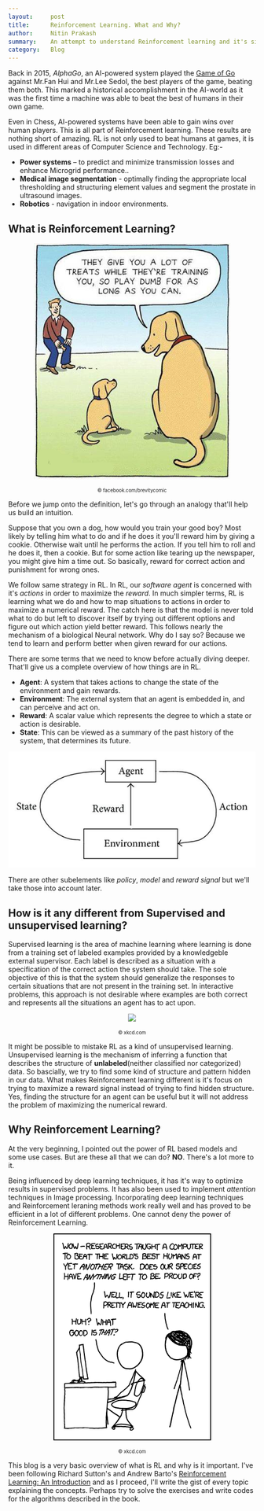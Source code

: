 ```yaml
---
layout:     post
title:      Reinforcement Learning. What and Why?
author:     Nitin Prakash
summary:    An attempt to understand Reinforcement learning and it's signinficance.
category:   Blog
---
```



Back in 2015, _AlphaGo_, an AI-powered system played the [Game of Go](https://en.wikipedia.org/wiki/Go) against Mr.Fan Hui and Mr.Lee Sedol, the best players of the game, beating them both. This marked a historical accomplishment in the AI-world as it was the first time a machine was able to beat the best of humans in their own game.

Even in Chess, AI-powered systems have been able to gain wins over human players. This is all part of Reinforcement learning. These results are nothing short of amazing. RL is not only used to beat humans at games, it is used in different areas of Computer Science and Technology. Eg:-

- **Power systems** – to predict and minimize transmission losses and enhance Microgrid performance..
- **Medical image segmentation** - optimally finding the appropriate local thresholding and structuring element values and segment the prostate in ultrasound images.
- **Robotics** - navigation in indoor environments.

## What is Reinforcement Learning?

<p align="center">
  <img src="/images/2_post/goodboy.png">
  <p style="font-size: 70%" align="center">&copy; facebook.com/brevitycomic</p>
</p>

Before we jump onto the definition, let's go through an analogy that'll help us build an intuition.

Suppose that you own a dog, how would you train your good boy? Most likely by telling him what to do and if he does it you'll reward him by giving a cookie. Otherwise wait until he performs the action. If you tell him to roll and he does it, then a cookie. But for some action like tearing up the newspaper, you might give him a time out. So basically, reward for correct action and punishment for wrong ones.

We follow same strategy in RL. In RL, our _software agent_ is concerned with it's _actions_ in order to maximize the _reward_. In much simpler terms, RL is learning what we do and how to map situations to actions in order to maximize a numerical reward. The catch here is that the model is never told what to do but left to discover itself by trying out different options and figure out which action yield better reward. This follows nearly the mechanism of a biological Neural network. Why do I say so? Because we tend to learn and perform better when given reward for our actions.

There are some terms that we need to know before actually diving deeper. That'll give us a complete overview of how things are in RL.
- __Agent__: A system that takes actions to change the state of the environment and gain rewards.
- __Environment__: The external system that an agent is embedded in, and can perceive and act on.
- __Reward__: A scalar value which represents the degree to which a state or action is desirable.
- __State__: This can be viewed as a summary of the past history of the system, that determines its future.

<p align="center">
  <img src="/images/2_post/rl.jpeg">
</p>

There are other subelements like _policy_, _model_ and _reward signal_ but we'll take those into account later.

## How is it any different from Supervised and unsupervised learning?

Supervised learning is the area of machine learning where learning is done from a training set of labeled examples provided by a knowledgeble external supervisor. Each label is described as a situation with a specification of the correct action the system should take. The sole objective of this is that the system should generalize the responses to certain situations that are not present in the training set. In interactive problems, this approach is not desirable where examples are both correct and represents all the situations an agent has to act upon.

<p align="center">
  <img src="https://imgs.xkcd.com/comics/machine_learning.png">
  <p style="font-size: 70%" align="center">&copy; xkcd.com</p>
</p>
 

It might be possible to mistake RL as a kind of unsupervised learning. Unsupervised learning is the mechanism of inferring a function that describes the structure of __unlabeled__(neither classified nor categorized) data. So bascially, we try to find some kind of structure and pattern hidden in our data. What makes Reinforcement learning different is it's focus on trying to maximize a reward signal instead of trying to find hidden structure. Yes, finding the structure for an agent can be useful but it will not address the problem of maximizing the numerical reward.

## Why Reinforcement Learning?

At the very beginning, I pointed out the power of RL based models and some use cases. But are these all that we can do? __NO__. There's a lot more to it.

Being influenced by deep learning techniques, it has it's way to optimize results in supervised problems. It has also been used to implement _attention_ techniques in Image processing. Incorporating deep learning techniques and Reinforcement leraning methods work really well and has proved to be efficient in a lot of different problems. One cannot deny the power of Reinforcement Learning.

<p align="center">
  <img src="/images/2_post/rl_xk.png">
  <p style="font-size: 70%" align="center">&copy; xkcd.com</p>
</p>

This blog is a very basic overview of what is RL and why is it important.
I've been following Richard Sutton's and Andrew Barto's [Reinforcement Learning: An Introduction](https://web.stanford.edu/class/psych209/Readings/SuttonBartoIPRLBook2ndEd.pdf) and as I proceed, I'll write the gist of every topic explaining the concepts. 
Perhaps try to solve the exercises and write codes for the algorithms described in the book.